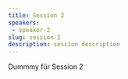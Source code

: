```yaml
---
title: Session 2
speakers:
 - speaker-2
slug: session-2
description: session description
---
```


Dummmy für Session 2